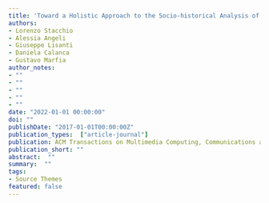 ```yaml
---
title: 'Toward a Holistic Approach to the Socio-historical Analysis of Vernacular Photos'
authors:
- Lorenzo Stacchio
- Alessia Angeli
- Giuseppe Lisanti
- Daniela Calanca
- Gustavo Marfia
author_notes:
- ""
- ""
- ""
- ""
- ""
date: "2022-01-01 00:00:00"
doi: ""
publishDate: "2017-01-01T00:00:00Z"
publication_types:  ["article-journal"]
publication: ACM Transactions on Multimedia Computing, Communications and Applications, ACM New York, NY
publication_short: ""
abstract:  ""
summary:  ""
tags:
- Source Themes
featured: false
---
```

